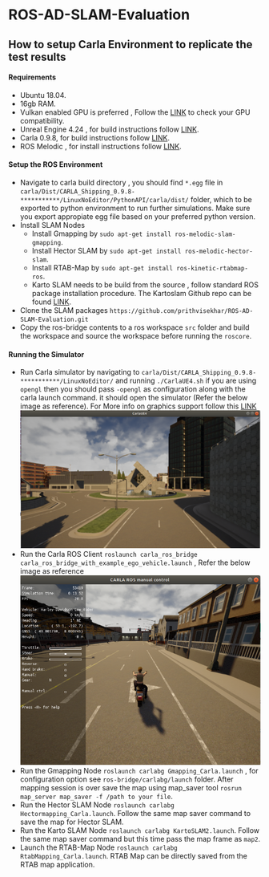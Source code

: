 # ROS-AD-SLAM-Evaluation

## How to setup Carla Environment to replicate the test results

#### Requirements

- Ubuntu 18.04.
- 16gb RAM.
- Vulkan enabled GPU is preferred , Follow the [LINK](https://vulkan.gpuinfo.org/) to check your GPU compatibility.
- Unreal Engine 4.24 , for build instructions follow [LINK](https://carla.readthedocs.io/en/stable/how_to_build_on_linux/#build-unreal-engine).
- Carla 0.9.8, for build instructions follow [LINK](https://carla.readthedocs.io/en/stable/how_to_build_on_linux/#How%20to%20build%20CARLA%20on%20Linux).
- ROS Melodic , for install instructions follow [LINK](http://wiki.ros.org/melodic/Installation/Ubuntu).

#### Setup the ROS Environment

- Navigate to carla build directory , you should find `*.egg` file in `carla/Dist/CARLA_Shipping_0.9.8-***********/LinuxNoEditor/PythonAPI/carla/dist/` folder, which to be exported to python environment to run further simulations. Make sure you export appropiate egg file based on your preferred python version.
- Install SLAM Nodes
    - Install Gmapping by `sudo apt-get install ros-melodic-slam-gmapping`.
    - Install Hector SLAM by `sudo apt-get install ros-melodic-hector-slam`.
    - Install RTAB-Map by `sudo apt-get install ros-kinetic-rtabmap-ros`.
    - Karto SLAM needs to be build from the source , follow standard ROS package installation procedure. The Kartoslam Github repo can be found [LINK](https://github.com/ros-perception/slam_karto).
- Clone the SLAM packages `https://github.com/prithvisekhar/ROS-AD-SLAM-Evaluation.git`
- Copy the ros-bridge contents to a ros workspace `src` folder and build the workspace and source the workspace before running the `roscore`.

#### Running the Simulator

- Run Carla simulator by navigating to `carla/Dist/CARLA_Shipping_0.9.8-***********/LinuxNoEditor/` and running `./CarlaUE4.sh` if you are using `opengl` then you should pass `-opengl` as configuration along with the carla launch command.
it should open the simulator (Refer the below image as reference). For More info on graphics support follow this [LINK](https://carla.readthedocs.io/en/latest/adv_rendering_options/)
![Carla Window](Documentation/CarlaSimulator.png)
- Run the Carla ROS Client `roslaunch carla_ros_bridge carla_ros_bridge_with_example_ego_vehicle.launch` , Refer the below image as reference
![Carla Window](Documentation/CarlaROSClient.png)
- Run the Gmapping Node `roslaunch carlabg Gmapping_Carla.launch` , for configuration option see `ros-bridge/carlabg/launch` folder. After mapping session is over save the map using map_saver tool `rosrun map_server map_saver -f /path to your file`.
- Run the Hector SLAM Node `roslaunch carlabg Hectormapping_Carla.launch`. Follow the same map saver command to save the map for Hector SLAM.
- Run the Karto SLAM Node `roslaunch carlabg KartoSLAM2.launch`. Follow the same map saver command but this time pass the map frame as `map2`.
- Launch the RTAB-Map Node `roslaunch carlabg RtabMapping_Carla.launch`. RTAB Map can be directly saved from the RTAB map application.